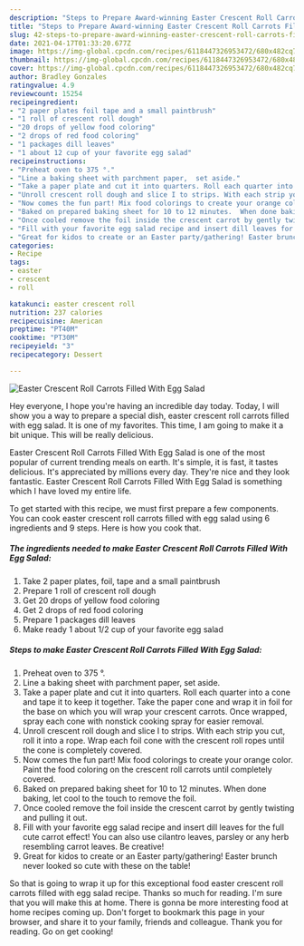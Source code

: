 ```yaml
---
description: "Steps to Prepare Award-winning Easter Crescent Roll Carrots Filled With Egg Salad"
title: "Steps to Prepare Award-winning Easter Crescent Roll Carrots Filled With Egg Salad"
slug: 42-steps-to-prepare-award-winning-easter-crescent-roll-carrots-filled-with-egg-salad
date: 2021-04-17T01:33:20.677Z
image: https://img-global.cpcdn.com/recipes/6118447326953472/680x482cq70/easter-crescent-roll-carrots-filled-with-egg-salad-recipe-main-photo.jpg
thumbnail: https://img-global.cpcdn.com/recipes/6118447326953472/680x482cq70/easter-crescent-roll-carrots-filled-with-egg-salad-recipe-main-photo.jpg
cover: https://img-global.cpcdn.com/recipes/6118447326953472/680x482cq70/easter-crescent-roll-carrots-filled-with-egg-salad-recipe-main-photo.jpg
author: Bradley Gonzales
ratingvalue: 4.9
reviewcount: 15254
recipeingredient:
- "2 paper plates foil tape and a small paintbrush"
- "1 roll of crescent roll dough"
- "20 drops of yellow food coloring"
- "2 drops of red food coloring"
- "1 packages dill leaves"
- "1 about 12 cup of your favorite egg salad"
recipeinstructions:
- "Preheat oven to 375 °."
- "Line a baking sheet with parchment paper,  set aside."
- "Take a paper plate and cut it into quarters. Roll each quarter into a cone and tape it to keep it together. Take the paper cone and wrap it in foil for the base on which you will wrap your crescent carrots. Once wrapped, spray each cone with nonstick cooking spray for easier removal."
- "Unroll crescent roll dough and slice I to strips. With each strip you cut, roll it into a rope. Wrap each foil cone with the crescent roll ropes until the cone is completely covered."
- "Now comes the fun part! Mix food colorings to create your orange color. Paint the food coloring on the crescent roll carrots until completely covered."
- "Baked on prepared baking sheet for 10 to 12 minutes.  When done baking, let cool to the touch to remove the foil."
- "Once cooled remove the foil inside the crescent carrot by gently twisting and pulling it out."
- "Fill with your favorite egg salad recipe and insert dill leaves for the full cute carrot effect! You can also use cilantro leaves, parsley or any herb resembling carrot leaves. Be creative!"
- "Great for kidos to create or an Easter party/gathering! Easter brunch never looked so cute with these on the table!"
categories:
- Recipe
tags:
- easter
- crescent
- roll

katakunci: easter crescent roll 
nutrition: 237 calories
recipecuisine: American
preptime: "PT40M"
cooktime: "PT30M"
recipeyield: "3"
recipecategory: Dessert

---
```



![Easter Crescent Roll Carrots Filled With Egg Salad](https://img-global.cpcdn.com/recipes/6118447326953472/680x482cq70/easter-crescent-roll-carrots-filled-with-egg-salad-recipe-main-photo.jpg)

Hey everyone, I hope you're having an incredible day today. Today, I will show you a way to prepare a special dish, easter crescent roll carrots filled with egg salad. It is one of my favorites. This time, I am going to make it a bit unique. This will be really delicious.



Easter Crescent Roll Carrots Filled With Egg Salad is one of the most popular of current trending meals on earth. It's simple, it is fast, it tastes delicious. It's appreciated by millions every day. They're nice and they look fantastic. Easter Crescent Roll Carrots Filled With Egg Salad is something which I have loved my entire life.


To get started with this recipe, we must first prepare a few components. You can cook easter crescent roll carrots filled with egg salad using 6 ingredients and 9 steps. Here is how you cook that.

<!--inarticleads1-->

##### The ingredients needed to make Easter Crescent Roll Carrots Filled With Egg Salad:

1. Take 2 paper plates, foil, tape and a small paintbrush
1. Prepare 1 roll of crescent roll dough
1. Get 20 drops of yellow food coloring
1. Get 2 drops of red food coloring
1. Prepare 1 packages dill leaves
1. Make ready 1 about 1/2 cup of your favorite egg salad




<!--inarticleads2-->

##### Steps to make Easter Crescent Roll Carrots Filled With Egg Salad:

1. Preheat oven to 375 °.
1. Line a baking sheet with parchment paper,  set aside.
1. Take a paper plate and cut it into quarters. Roll each quarter into a cone and tape it to keep it together. Take the paper cone and wrap it in foil for the base on which you will wrap your crescent carrots. Once wrapped, spray each cone with nonstick cooking spray for easier removal.
1. Unroll crescent roll dough and slice I to strips. With each strip you cut, roll it into a rope. Wrap each foil cone with the crescent roll ropes until the cone is completely covered.
1. Now comes the fun part! Mix food colorings to create your orange color. Paint the food coloring on the crescent roll carrots until completely covered.
1. Baked on prepared baking sheet for 10 to 12 minutes.  When done baking, let cool to the touch to remove the foil.
1. Once cooled remove the foil inside the crescent carrot by gently twisting and pulling it out.
1. Fill with your favorite egg salad recipe and insert dill leaves for the full cute carrot effect! You can also use cilantro leaves, parsley or any herb resembling carrot leaves. Be creative!
1. Great for kidos to create or an Easter party/gathering! Easter brunch never looked so cute with these on the table!




So that is going to wrap it up for this exceptional food easter crescent roll carrots filled with egg salad recipe. Thanks so much for reading. I'm sure that you will make this at home. There is gonna be more interesting food at home recipes coming up. Don't forget to bookmark this page in your browser, and share it to your family, friends and colleague. Thank you for reading. Go on get cooking!
